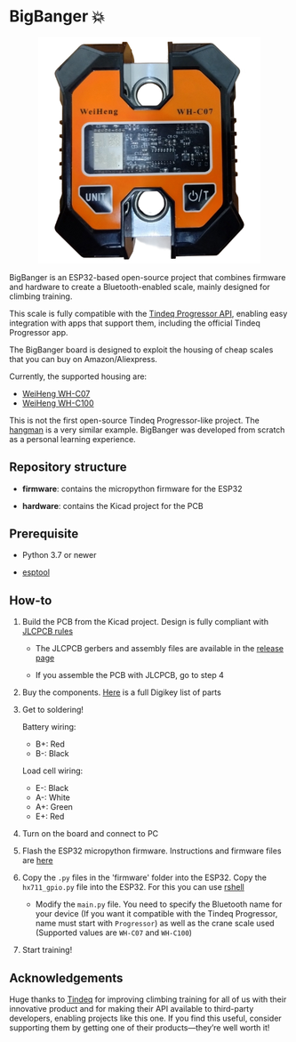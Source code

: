 # BigBanger :boom:

<p align="center">
  <img src ="doc/bb.png" width="400" alt="BigBanger v1.0">
</p>

BigBanger is an ESP32-based open-source project that combines firmware and hardware to create a Bluetooth-enabled scale, mainly designed for climbing training.

This scale is fully compatible with the [Tindeq Progressor API](https://tindeq.com/progressor_api/), enabling easy integration with apps that support them, including the official Tindeq Progressor app.

The BigBanger board is designed to exploit the housing of cheap scales that you can buy on Amazon/Aliexpress.

Currently, the supported housing are:

* [WeiHeng WH-C07](https://it.aliexpress.com/item/1005004488455473.html?spm=a2g0o.productlist.main.45.6640ebyYebyYDH&algo_pvid=4eb4987b-360f-48ef-b21f-248b90a92ae2&algo_exp_id=4eb4987b-360f-48ef-b21f-248b90a92ae2-22&pdp_npi=4%40dis%21EUR%2122.65%2113.59%21%21%2122.91%2113.75%21%40210388c917363545957476762e73f7%2112000029333412625%21sea%21IT%21185384505%21X&curPageLogUid=mN6PXk7hKujt&utparam-url=scene%3Asearch%7Cquery_from%3A)
* [WeiHeng WH-C100](https://it.aliexpress.com/item/1005007661854154.html?spm=a2g0o.productlist.main.17.6640KMtfKMtfLb&algo_pvid=460fc652-4241-4711-9569-1d04a7b966ac&algo_exp_id=460fc652-4241-4711-9569-1d04a7b966ac-8&pdp_npi=4%40dis%21EUR%2137.58%2118.79%21%21%21276.32%21138.16%21%40210384b217385760281077417e6aa7%2112000041701557701%21sea%21IT%21185384505%21X&curPageLogUid=ai0LjxSLr64K&utparam-url=scene%3Asearch%7Cquery_from%3A)

This is not the first open-source Tindeq Progressor-like project. The [hangman](https://github.com/kesyog/hangman) is a very similar example. BigBanger was developed from scratch as a personal learning experience.

## Repository structure

* **firmware**: contains the micropython firmware for the ESP32

* **hardware**: contains the Kicad project for the PCB

## Prerequisite

* Python 3.7 or newer

* [esptool](https://docs.espressif.com/projects/esptool/en/latest/esp32/index.html)

## How-to

1. Build the PCB from the Kicad project. Design is fully compliant with [JLCPCB rules](https://jlcpcb.com/capabilities/pcb-capabilities)

    * The JLCPCB gerbers and assembly files are available in the [release page](https://github.com/FilMarini/bigbanger/releases/tag/v1.0)

    * If you assemble the PCB with JLCPCB, go to step 4

3. Buy the components. [Here](https://www.digikey.it/it/mylists/list/KCSV7UEBPS) is a full Digikey list of parts

4. Get to soldering!

    Battery wiring:
    
    * B+: Red
    * B-: Black

    Load cell wiring:
    
    * E-: Black
    * A-: White
    * A+: Green
    * E+: Red

5. Turn on the board and connect to PC

6. Flash the ESP32 micropython firmware. Instructions and firmware files are [here](https://micropython.org/download/ESP32_GENERIC_C3/)

7. Copy the `.py` files in the 'firmware' folder into the ESP32. Copy the `hx711_gpio.py` file into the ESP32. For this you can use [rshell](https://github.com/dhylands/rshell)

    * Modify the `main.py` file. You need to specify the Bluetooth name for your device (If you want it compatible with the Tindeq Progressor, name must start with `Progressor`) as well as the crane scale used (Supported values are `WH-C07` and `WH-C100`)

8. Start training!

## Acknowledgements

Huge thanks to [Tindeq](https://tindeq.com/product/progressor/) for improving climbing training for all of us with their innovative product and for making their API available to third-party developers, enabling projects like this one. If you find this useful, consider supporting them by getting one of their products—they’re well worth it!
